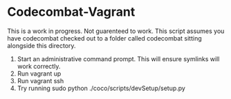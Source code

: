 Codecombat-Vagrant
==================
This is a work in progress. Not guarenteed to work. This script assumes you have codecombat checked out to a folder called codecombat sitting alongside this directory.  
1. Start an administrative command prompt. This will ensure symlinks will work correctly.  
2. Run vagrant up  
3. Run vagrant ssh  
4. Try running sudo python ./coco/scripts/devSetup/setup.py

